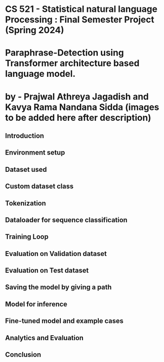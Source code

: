 # CS 521 - Statistical natural language Processing : Final Semester Project (Spring 2024)

# Paraphrase-Detection using Transformer architecture based language model. 
# by - Prajwal Athreya Jagadish and Kavya Rama Nandana Sidda (images to be added here after description)

## Introduction
## Environment setup
## Dataset used
## Custom dataset class
## Tokenization
## Dataloader for sequence classification
## Training Loop
## Evaluation on Validation dataset
## Evaluation on Test dataset
## Saving the model by giving a path
## Model for inference

## Fine-tuned model and example cases

## Analytics and Evaluation

## Conclusion
